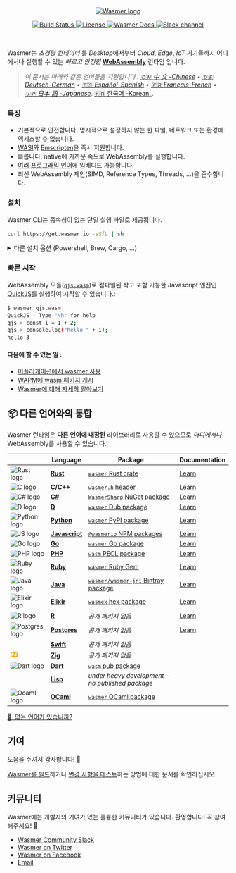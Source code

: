 <div align="center">
  <a href="https://wasmer.io" target="_blank" rel="noopener noreferrer">
    <img width="300" src="https://raw.githubusercontent.com/wasmerio/wasmer/master/assets/logo.png" alt="Wasmer logo">
  </a>

  <p>
    <a href="https://github.com/wasmerio/wasmer/actions?query=workflow%3Abuild">
      <img src="https://github.com/wasmerio/wasmer/actions/workflows/build.yml/badge.svg?style=flat-square" alt="Build Status">
    </a>
    <a href="https://github.com/wasmerio/wasmer/blob/main/LICENSE">
      <img src="https://img.shields.io/github/license/wasmerio/wasmer.svg" alt="License">
    </a>
    <a href="https://docs.wasmer.io">
      <img src="https://img.shields.io/static/v1?label=Docs&message=docs.wasmer.io&color=blue" alt="Wasmer Docs">
    </a>
    <a href="https://slack.wasmer.io">
      <img src="https://img.shields.io/static/v1?label=Slack&message=join%20us!&color=brighgreen" alt="Slack channel">
    </a>
  </p>
</div>

<br />

Wasmer는 _초경량 컨테이너_ 를 *Desktop*에서부터 *Cloud*, *Edge*, *IoT* 기기들까지 어디에서나 실행할 수 있는 _빠르고 안전한_ [**WebAssembly**](https://webassembly.org) 런타임 입니다.

> _이 문서는 아래와 같은 언어들을 지원합니다.:
[🇨🇳 中 文 -Chinese](https://github.com/wasmerio/wasmer/blob/main/docs/cn/README.md) • 
[🇩🇪 Deutsch-German](https://github.com/wasmerio/wasmer/blob/main/docs/de/README.md) • 
[🇪🇸 Español-Spanish](https://github.com/wasmerio/wasmer/blob/main/docs/es/README.md) • 
[🇫🇷 Français-French](https://github.com/wasmerio/wasmer/blob/main/docs/fr/README.md) • 
[🇯🇵 日本 語 -Japanese](https://github.com/wasmerio/wasmer/blob/main/docs/ja/README.md)_.
[🇰🇷 한국어 -Korean](https://github.com/wasmerio/wasmer/blob/main/docs/ko/README.md)_.

### 특징

* 기본적으로 안전합니다. 명시적으로 설정하지 않는 한 파일, 네트워크 또는 환경에 액세스할 수 없습니다.
* [WASI](https://github.com/WebAssembly/WASI)와 [Emscripten](https://emscripten.org/)을 즉시 지원합니다.
* 빠릅니다. native에 가까운 속도로 WebAssembly를 실행합니다.
* [여러 프로그래밍 언어](https://github.com/wasmerio/wasmer/#-language-integrations)에 임베디드 가능합니다.
* 최신 WebAssembly 제안(SIMD, Reference Types, Threads, ...)을 준수합니다.

### 설치

Wasmer CLI는 종속성이 없는 단일 실행 파일로 제공됩니다.

```sh
curl https://get.wasmer.io -sSfL | sh
```


<details>
  <summary>다른 설치 옵션 (Powershell, Brew, Cargo, ...)</summary>
  
  _Wasmer는 다양한 패키지 매니저를 통해 설치 할 수 있습니다. 환경에 가장 적합한 것을 선택하십시오.:_
  
  * Powershell (Windows)
    ```powershell
    iwr https://win.wasmer.io -useb | iex
    ```

  * <a href="https://formulae.brew.sh/formula/wasmer">Homebrew</a> (macOS, Linux)

    ```sh
    brew install wasmer
    ```

  * <a href="https://github.com/ScoopInstaller/Main/blob/master/bucket/wasmer.json">Scoop</a> (Windows)

    ```sh
    scoop install wasmer
    ```

  * <a href="https://chocolatey.org/packages/wasmer">Chocolatey</a> (Windows)

    ```sh
    choco install wasmer
    ```
  
  * <a href="https://crates.io/crates/wasmer-cli/">Cargo</a>

    _Note: 사용 가능한 모든 기능은 [`wasmer-cli`
    crate docs](https://github.com/wasmerio/wasmer/tree/main/lib/cli/README.md) 문서에 설명되어 있습니다._

    ```sh
    cargo install wasmer-cli
    ```

  > 더 많은 설치 옵션을 찾고 계십니까? 자세한 내용은 [the `wasmer-install`
  repository](https://github.com/wasmerio/wasmer-install)를 참조하십시오!
</details>

### 빠른 시작

WebAssembly 모듈([`qjs.wasm`](https://registry-cdn.wapm.io/contents/_/quickjs/0.0.3/build/qjs.wasm))로 컴파일된
작고 포함 가능한 Javascript 엔진인 [QuickJS](https://github.com/bellard/quickjs/)를 실행하여 시작할 수 있습니다.:

```bash
$ wasmer qjs.wasm
QuickJS - Type "\h" for help
qjs > const i = 1 + 2;
qjs > console.log("hello " + i);
hello 3
```

#### 다음에 할 수 있는 일 :

- [어플리케이션에서 wasmer 사용](https://docs.wasmer.io/integrations/rust)
- [WAPM에 wasm 패키지 게시](https://docs.wasmer.io/ecosystem/wapm/publishing-your-package)
- [Wasmer에 대해 자세히 알아보기](https://medium.com/wasmer/)

## 📦 다른 언어와의 통합

Wasmer 런타임은 **다른 언어에 내장된** 라이브러리로 사용할 수 있으므로 _어디에서나_ WebAssembly를 사용할 수 있습니다.

| | Language | Package | Documentation |
|-|-|-|-|
| ![Rust logo] | [**Rust**][Rust integration] | [`wasmer` Rust crate] | [Learn][rust docs]
| ![C logo] | [**C/C++**][C integration] | [`wasmer.h` header] | [Learn][c docs] |
| ![C# logo] | [**C#**][C# integration] | [`WasmerSharp` NuGet package] | [Learn][c# docs] |
| ![D logo] | [**D**][D integration] | [`wasmer` Dub package] | [Learn][d docs] |
| ![Python logo] | [**Python**][Python integration] | [`wasmer` PyPI package] | [Learn][python docs] |
| ![JS logo] | [**Javascript**][JS integration] | [`@wasmerio` NPM packages] | [Learn][js docs] |
| ![Go logo] | [**Go**][Go integration] | [`wasmer` Go package] | [Learn][go docs] |
| ![PHP logo] | [**PHP**][PHP integration] | [`wasm` PECL package] | [Learn][php docs] |
| ![Ruby logo] | [**Ruby**][Ruby integration] | [`wasmer` Ruby Gem] | [Learn][ruby docs] |
| ![Java logo] | [**Java**][Java integration] | [`wasmer/wasmer-jni` Bintray package] | [Learn][java docs] |
| ![Elixir logo] | [**Elixir**][Elixir integration] | [`wasmex` hex package] | [Learn][elixir docs] |
| ![R logo] | [**R**][R integration] | *공개 패키지 없음* | [Learn][r docs] |
| ![Postgres logo] | [**Postgres**][Postgres integration] | *공개 패키지 없음* | [Learn][postgres docs] |
|  | [**Swift**][Swift integration] | *공개 패키지 없음* | |
| ![Zig logo] | [**Zig**][Zig integration] | *공개 패키지 없음* | |
| ![Dart logo] | [**Dart**][Dart integration] | [`wasm` pub package] | |
|  | [**Lisp**][Lisp integration] | *under heavy development - no published package* | |
| ![Ocaml logo] | [**OCaml**][OCaml integration] | [`wasmer` OCaml package] | |

[👋&nbsp;&nbsp;없는 언어가 있습니까?](https://github.com/wasmerio/wasmer/issues/new?assignees=&labels=%F0%9F%8E%89+enhancement&template=---feature-request.md&title=)

[rust logo]: https://raw.githubusercontent.com/wasmerio/wasmer/master/assets/languages/rust.svg
[rust integration]: https://github.com/wasmerio/wasmer/tree/main/lib/api
[`wasmer` rust crate]: https://crates.io/crates/wasmer/
[rust docs]: https://docs.rs/wasmer/

[c logo]: https://raw.githubusercontent.com/wasmerio/wasmer/master/assets/languages/c.svg
[c integration]: https://github.com/wasmerio/wasmer/tree/main/lib/c-api
[`wasmer.h` header]: https://github.com/wasmerio/wasmer/blob/main/lib/c-api/wasmer.h
[c docs]: https://docs.rs/wasmer-c-api/*/wasmer_c_api/wasm_c_api/index.html

[c# logo]: https://raw.githubusercontent.com/wasmerio/wasmer/master/assets/languages/csharp.svg
[c# integration]: https://github.com/migueldeicaza/WasmerSharp
[`wasmersharp` nuget package]: https://www.nuget.org/packages/WasmerSharp/
[c# docs]: https://migueldeicaza.github.io/WasmerSharp/

[d logo]: https://raw.githubusercontent.com/wasmerio/wasmer/master/assets/languages/d.svg
[d integration]: https://github.com/chances/wasmer-d
[`wasmer` Dub package]: https://code.dlang.org/packages/wasmer
[d docs]: https://chances.github.io/wasmer-d

[python logo]: https://raw.githubusercontent.com/wasmerio/wasmer/master/assets/languages/python.svg
[python integration]: https://github.com/wasmerio/wasmer-python
[`wasmer` pypi package]: https://pypi.org/project/wasmer/
[python docs]: https://wasmerio.github.io/wasmer-python/api/wasmer/

[go logo]: https://raw.githubusercontent.com/wasmerio/wasmer/master/assets/languages/go.svg
[go integration]: https://github.com/wasmerio/wasmer-go
[`wasmer` go package]: https://pkg.go.dev/github.com/wasmerio/wasmer-go/wasmer
[go docs]: https://pkg.go.dev/github.com/wasmerio/wasmer-go/wasmer?tab=doc

[php logo]: https://raw.githubusercontent.com/wasmerio/wasmer/master/assets/languages/php.svg
[php integration]: https://github.com/wasmerio/wasmer-php
[`wasm` pecl package]: https://pecl.php.net/package/wasm
[php docs]: https://wasmerio.github.io/wasmer-php/

[js logo]: https://raw.githubusercontent.com/wasmerio/wasmer/master/assets/languages/js.svg
[js integration]: https://github.com/wasmerio/wasmer-js
[`@wasmerio` npm packages]: https://www.npmjs.com/org/wasmer
[js docs]: https://docs.wasmer.io/integrations/js/reference-api

[ruby logo]: https://raw.githubusercontent.com/wasmerio/wasmer/master/assets/languages/ruby.svg
[ruby integration]: https://github.com/wasmerio/wasmer-ruby
[`wasmer` ruby gem]: https://rubygems.org/gems/wasmer
[ruby docs]: https://wasmerio.github.io/wasmer-ruby/wasmer_ruby/index.html

[java logo]: https://raw.githubusercontent.com/wasmerio/wasmer/master/assets/languages/java.svg
[java integration]: https://github.com/wasmerio/wasmer-java
[`wasmer/wasmer-jni` bintray package]: https://bintray.com/wasmer/wasmer-jni/wasmer-jni
[java docs]: https://github.com/wasmerio/wasmer-java/#api-of-the-wasmer-library

[elixir logo]: https://raw.githubusercontent.com/wasmerio/wasmer/master/assets/languages/elixir.svg
[elixir integration]: https://github.com/tessi/wasmex
[elixir docs]: https://hexdocs.pm/wasmex/api-reference.html
[`wasmex` hex package]: https://hex.pm/packages/wasmex

[r logo]: https://raw.githubusercontent.com/wasmerio/wasmer/master/assets/languages/r.svg
[r integration]: https://github.com/dirkschumacher/wasmr
[r docs]: https://github.com/dirkschumacher/wasmr#example

[postgres logo]: https://raw.githubusercontent.com/wasmerio/wasmer/master/assets/languages/postgres.svg
[postgres integration]: https://github.com/wasmerio/wasmer-postgres
[postgres docs]: https://github.com/wasmerio/wasmer-postgres#usage--documentation

[swift integration]: https://github.com/AlwaysRightInstitute/SwiftyWasmer

[zig logo]: https://raw.githubusercontent.com/ziglang/logo/master/zig-favicon.png
[zig integration]: https://github.com/zigwasm/wasmer-zig

[dart logo]: https://raw.githubusercontent.com/wasmerio/wasmer/master/assets/languages/dart.svg
[dart integration]: https://github.com/dart-lang/wasm
[`wasm` pub package]: https://pub.dev/packages/wasm

[lisp integration]: https://github.com/helmutkian/cl-wasm-runtime

[OCaml logo]: https://raw.githubusercontent.com/wasmerio/wasmer/master/assets/languages/ocaml.svg
[OCaml integration]: https://github.com/wasmerio/wasmer-ocaml
[`wasmer` OCaml package]: https://opam.ocaml.org/packages/wasmer/

## 기여

도움을 주셔서 감사합니다! 💜

[Wasmer를 빌드](https://docs.wasmer.io/ecosystem/wasmer/building-from-source)하거나 [변경 사항을 테스트](https://docs.wasmer.io/ecosystem/wasmer/building-from-source/testing)하는 방법에 대한 문서를 확인하십시오.

## 커뮤니티
Wasmer에는 개발자의 기여가 있는 훌륭한 커뮤니티가 있습니다. 환영합니다! 꼭 참여해주세요! 👋

- [Wasmer Community Slack](https://slack.wasmer.io/)
- [Wasmer on Twitter](https://twitter.com/wasmerio)
- [Wasmer on Facebook](https://www.facebook.com/wasmerio)
- [Email](mailto:hello@wasmer.io)
